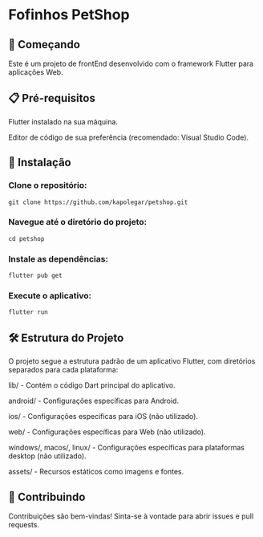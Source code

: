 # Fofinhos PetShop

## 🚀 Começando

Este é um projeto de frontEnd desenvolvido com o framework Flutter para aplicações Web.

## 📋 Pré-requisitos
Flutter instalado na sua máquina.

Editor de código de sua preferência (recomendado: Visual Studio Code).

## 🔧 Instalação

### Clone o repositório:

```
git clone https://github.com/kapolegar/petshop.git
```

### Navegue até o diretório do projeto:

```
cd petshop
```

### Instale as dependências:

```
flutter pub get
```

### Execute o aplicativo:

```
flutter run
```

## 🛠️ Estrutura do Projeto

O projeto segue a estrutura padrão de um aplicativo Flutter, com diretórios separados para cada plataforma:

lib/ - Contém o código Dart principal do aplicativo.

android/ - Configurações específicas para Android.

ios/ - Configurações específicas para iOS (não utilizado).

web/ - Configurações específicas para Web (não utilizado).

windows/, macos/, linux/ - Configurações específicas para plataformas desktop (não utilizado).

assets/ - Recursos estáticos como imagens e fontes.

## 🤝 Contribuindo

Contribuições são bem-vindas! Sinta-se à vontade para abrir issues e pull requests.
